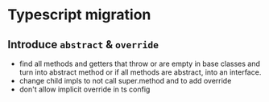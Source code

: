 # Typescript migration
 
## Introduce `abstract` & `override`

 - find all methods and getters that throw or are empty in base classes and turn into abstract method or if all methods are abstract, into an interface.
 - change child impls to not call super.method and to add override
 - don't allow implicit override in ts config
